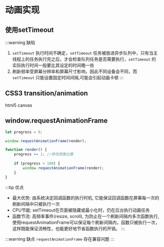 # 动画实现

## 使用setTimeout

:::warning 缺陷
1. `setTimeout` 执行时间不确定，`setTimeout` 任务被放进异步队列中，只有当主线程上的任务执行完之后，才会检查队列任务是否需要执行，`setTimeout` 的实际执行时间一般要比其设定的时间晚一些
2. 刷新频率受屏幕分辨率和屏幕尺寸影响，因此不同设备会不同，而 `setTimeout` 只能设置固定时间间隔,可能会引起动画卡顿
:::



## CSS3 transition/animation

html5 canvas


## window.requestAnimationFrame

``` js
let progress = 0;

window.requestAnimationFrame(render);

function render() {
    progress += 1; //修改图像位置
    
    if (progress < 100) {
        window.requestAnimationFrame(render);
    }
}

```

:::tip 优点
- 最大优势: 由系统决定回调函数的执行时机, 它能保证回调函数在屏幕每一次的刷新间隔中只被执行一次
- CPU节能: setTimeout在页面被隐藏或最小化时，仍在后台执行动画任务
- 函数节流: 高频率事件(resize, scroll), 为防止在一个刷新间隔内多次函数执行, 使用requestAnimationFrame可以保证每个刷新间隔内，函数只被执行一次，这样既能保证流畅性，也能更好地节省函数执行的开销。
:::

:::warning 缺点
`requestAnimationFrame` 存在兼容问题
:::






